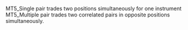 MT5_Single pair trades two positions simultaneously for one instrument
MT5_Multiple pair trades two correlated pairs in opposite positions simultaneously. 
